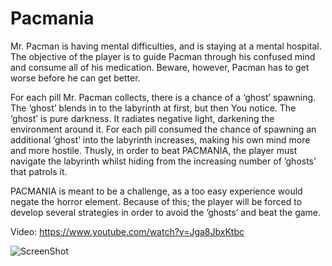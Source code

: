 Pacmania
========

Mr. Pacman is having mental difficulties, and is staying at a mental hospital. The objective of the player is to guide Pacman through his confused mind and consume all of his medication. Beware, however, Pacman has to get worse before he can get better. 

For each pill Mr. Pacman collects, there is a chance of a ‘ghost’ spawning. The ‘ghost’ blends in to the labyrinth at first, but then You notice. The ‘ghost’ is pure darkness. It radiates negative light, darkening the environment around it. For each pill consumed the chance of spawning an additional ’ghost’ into the labyrinth increases, making his own mind more and more hostile. Thusly, in order to beat PACMANIA, the player must navigate the labyrinth whilst hiding from the increasing number of ’ghosts’ that patrols it. 

PACMANIA is meant to be a challenge, as a too easy experience would negate the horror element. Because of this; the player will be forced to develop several strategies in order to avoid the ’ghosts’ and beat the game.

Video: https://www.youtube.com/watch?v=Jga8JbxKtbc

![ScreenShot](http://i.imgur.com/njSbIP1.png)
